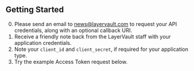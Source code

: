 ## Getting Started

0. Please send an email to news@layervault.com to request your API credentials, along with an optional callback URI.
0. Receive a friendly note back from the LayerVault staff with your application credentials.
0. Note your ```client_id``` and ```client_secret```, if required for your application type.
0. Try the example Access Token request below.
